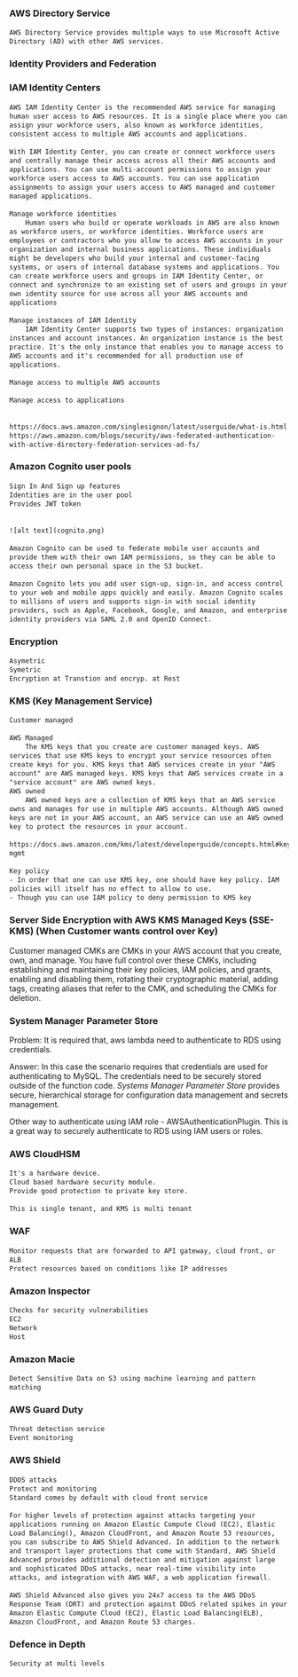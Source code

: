 ### AWS Directory Service
    AWS Directory Service provides multiple ways to use Microsoft Active Directory (AD) with other AWS services.

### Identity Providers and Federation

### IAM Identity Centers

    AWS IAM Identity Center is the recommended AWS service for managing human user access to AWS resources. It is a single place where you can assign your workforce users, also known as workforce identities, consistent access to multiple AWS accounts and applications.

    With IAM Identity Center, you can create or connect workforce users and centrally manage their access across all their AWS accounts and applications. You can use multi-account permissions to assign your workforce users access to AWS accounts. You can use application assignments to assign your users access to AWS managed and customer managed applications.

    Manage workforce identities
        Human users who build or operate workloads in AWS are also known as workforce users, or workforce identities. Workforce users are employees or contractors who you allow to access AWS accounts in your organization and internal business applications. These individuals might be developers who build your internal and customer-facing systems, or users of internal database systems and applications. You can create workforce users and groups in IAM Identity Center, or connect and synchronize to an existing set of users and groups in your own identity source for use across all your AWS accounts and applications

    Manage instances of IAM Identity 
        IAM Identity Center supports two types of instances: organization instances and account instances. An organization instance is the best practice. It's the only instance that enables you to manage access to AWS accounts and it's recommended for all production use of applications. 
    
    Manage access to multiple AWS accounts

    Manage access to applications


    https://docs.aws.amazon.com/singlesignon/latest/userguide/what-is.html
    https://aws.amazon.com/blogs/security/aws-federated-authentication-with-active-directory-federation-services-ad-fs/


### Amazon Cognito user pools
    Sign In And Sign up features
    Identities are in the user pool
    Provides JWT token


    ![alt text](cognito.png)

    Amazon Cognito can be used to federate mobile user accounts and provide them with their own IAM permissions, so they can be able to access their own personal space in the S3 bucket.

    Amazon Cognito lets you add user sign-up, sign-in, and access control to your web and mobile apps quickly and easily. Amazon Cognito scales to millions of users and supports sign-in with social identity providers, such as Apple, Facebook, Google, and Amazon, and enterprise identity providers via SAML 2.0 and OpenID Connect.


### Encryption
    Asymetric
    Symetric
    Encryption at Transtion and encryp. at Rest 

### KMS (Key Management Service)

    Customer managed

    AWS Managed
        The KMS keys that you create are customer managed keys. AWS services that use KMS keys to encrypt your service resources often create keys for you. KMS keys that AWS services create in your "AWS account" are AWS managed keys. KMS keys that AWS services create in a "service account" are AWS owned keys.
    AWS owned
        AWS owned keys are a collection of KMS keys that an AWS service owns and manages for use in multiple AWS accounts. Although AWS owned keys are not in your AWS account, an AWS service can use an AWS owned key to protect the resources in your account.

    https://docs.aws.amazon.com/kms/latest/developerguide/concepts.html#key-mgmt

    Key policy
    - In order that one can use KMS key, one should have key policy. IAM policies will itself has no effect to allow to use.
    - Though you can use IAM policy to deny permission to KMS key


### Server Side Encryption with AWS KMS Managed Keys (SSE-KMS) (When Customer wants control over Key)

 
Customer managed CMKs are CMKs in your AWS account that you create, own, and manage. You have full control over these CMKs, including establishing and maintaining their key policies, IAM policies, and grants, enabling and disabling them, rotating their cryptographic material, adding tags, creating aliases that refer to the CMK, and scheduling the CMKs for deletion.



### System Manager Parameter Store

Problem: It is required that, aws lambda need to authenticate to RDS using credentials.

Answer: In this case the scenario requires that credentials are used for authenticating to MySQL. The credentials need to be securely stored outside of the function code. *Systems Manager Parameter Store* provides secure, hierarchical storage for configuration data management and secrets management.

Other way to authenticate using IAM role - AWSAuthenticationPlugin.
 This is a great way to securely authenticate to RDS using IAM users or roles.



### AWS CloudHSM
    It's a hardware device.
    Cloud based hardware security module.
    Provide good protection to private key store.

    This is single tenant, and KMS is multi tenant

### WAF
    Monitor requests that are forwarded to API gateway, cloud front, or ALB
    Protect resources based on conditions like IP addresses

### Amazon Inspector
    Checks for security vulnerabilities
    EC2
    Network
    Host

### Amazon Macie
    Detect Sensitive Data on S3 using machine learning and pattern matching


### AWS Guard Duty
    Threat detection service
    Event monitoring

### AWS Shield
    DDOS attacks
    Protect and monitoring
    Standard comes by default with cloud front service

    For higher levels of protection against attacks targeting your applications running on Amazon Elastic Compute Cloud (EC2), Elastic Load Balancing(), Amazon CloudFront, and Amazon Route 53 resources, you can subscribe to AWS Shield Advanced. In addition to the network and transport layer protections that come with Standard, AWS Shield Advanced provides additional detection and mitigation against large and sophisticated DDoS attacks, near real-time visibility into attacks, and integration with AWS WAF, a web application firewall.

    AWS Shield Advanced also gives you 24x7 access to the AWS DDoS Response Team (DRT) and protection against DDoS related spikes in your Amazon Elastic Compute Cloud (EC2), Elastic Load Balancing(ELB), Amazon CloudFront, and Amazon Route 53 charges.

### Defence in Depth
    Security at multi levels
    




